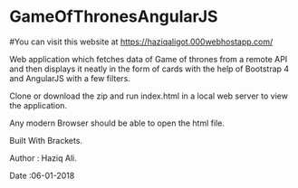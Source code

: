 # GameOfThronesAngularJS
#You can visit this website at https://haziqaligot.000webhostapp.com/

Web application which fetches data of Game of thrones from a remote API and then displays it neatly in the form of cards with the help of Bootstrap 4 and AngularJS with a few filters.

Clone or download the zip and run index.html in a local web server to view the application.

Any modern Browser should be able to open the html file.

Built With Brackets.

Author : Haziq Ali.

Date :06-01-2018
